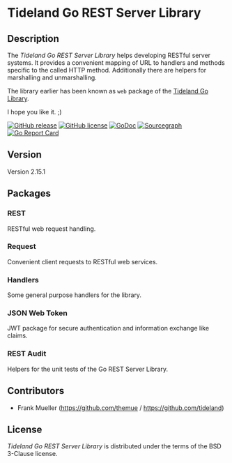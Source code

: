 # Tideland Go REST Server Library

## Description

The *Tideland Go REST Server Library* helps developing RESTful server
systems. It provides a convenient mapping of URL to handlers and methods
specific to the called HTTP method. Additionally there are helpers for
marshalling and unmarshalling.

The library earlier has been known as `web` package of the
[Tideland Go Library](https://github.com/tideland/golib).

I hope you like it. ;)

[![GitHub release](https://img.shields.io/github/release/tideland/gorest.svg)](https://github.com/tideland/gorest)
[![GitHub license](https://img.shields.io/badge/license-New%20BSD-blue.svg)](https://raw.githubusercontent.com/tideland/gorest/master/LICENSE)
[![GoDoc](https://godoc.org/github.com/tideland/gorest?status.svg)](https://godoc.org/github.com/tideland/gorest)
[![Sourcegraph](https://sourcegraph.com/github.com/tideland/gorest/-/badge.svg)](https://sourcegraph.com/github.com/tideland/gorest?badge)
[![Go Report Card](https://goreportcard.com/badge/github.com/tideland/gorest)](https://goreportcard.com/report/github.com/tideland/gorest)

## Version

Version 2.15.1

## Packages

### REST

RESTful web request handling.

### Request

Convenient client requests to RESTful web services.

### Handlers

Some general purpose handlers for the library.

### JSON Web Token

JWT package for secure authentication and information exchange like claims.

### REST Audit

Helpers for the unit tests of the Go REST Server Library.

## Contributors

- Frank Mueller (https://github.com/themue / https://github.com/tideland)

## License

*Tideland Go REST Server Library* is distributed under the terms of the BSD 3-Clause license.
